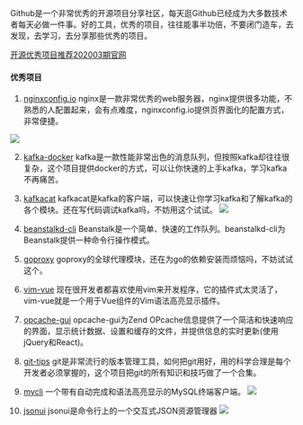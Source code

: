 Github是一个非常优秀的开源项目分享社区，每天逛Github已经成为大多数技术者每天必做一件事。好的工具，优秀的项目，往往能事半功倍，不要闭门造车，去发现，去学习，去分享那些优秀的项目。

[开源优秀项目推荐202003期官网](http://www.11meigui.com/2020/open-source-202003.html)

#### 优秀项目
1. [nginxconfig.io](https://github.com/digitalocean/nginxconfig.io "nginxconfig.io")
nginx是一款非常优秀的web服务器，nginx提供很多功能，不熟悉的人配置起来，会有点难度，nginxconfig.io提供页界面化的配置方式，非常便捷。

  ![](http://www.11meigui.com/wp-content/uploads/2020/03/nginxconfig-1024x820.png)

2. [kafka-docker](https://github.com/wurstmeister/kafka-docker "kafka-docker")
kafka是一款性能非常出色的消息队列，但按照kafka却往往很复杂，这个项目提供docker的方式，可以让你快速的上手kafka，学习kafka不再痛苦。

3. [kafkacat](https://github.com/edenhill/kafkacat "kafkacat")
kafkacat是kafka的客户端，可以快速让你学习kafka和了解kafka的各个模块。还在写代码调试kafka吗，不妨用这个试试。
 ![](http://www.11meigui.com/wp-content/uploads/2020/03/kafka-l-b-1024x514.png)

4. [beanstalkd-cli](https://github.com/schickling/beanstalkd-cli "beanstalkd-cli")
Beanstalk是一个简单、快速的工作队列。beanstalkd-cli为Beanstalk提供一种命令行操作模式。

5. [goproxy](https://github.com/goproxyio/goproxy "goproxy")
goproxy的全球代理模块，还在为go的依赖安装而烦恼吗，不妨试试这个。

6. [vim-vue](https://github.com/posva/vim-vue "vim-vue")
现在很开发者都喜欢使用vim来开发程序，它的插件式太灵活了，vim-vue就是一个用于Vue组件的Vim语法高亮显示插件。

7. [ opcache-gui](https://github.com/amnuts/opcache-gui " opcache-gui")
opcache-gui为Zend OPcache信息提供了一个简洁和快速响应的界面，显示统计数据、设置和缓存的文件，并提供信息的实时更新(使用jQuery和React)。

8. [ git-tips](https://github.com/521xueweihan/git-tips " git-tips")
git是非常流行的版本管理工具，如何把git用好，用的科学合理是每个开发者必须掌握的，这个项目把git的所有知识和技巧做了一个合集。

9. [mycli](https://github.com/dbcli/mycli "mycli")
一个带有自动完成和语法高亮显示的MySQL终端客户端。
![](http://www.11meigui.com/wp-content/uploads/2020/03/mycli-1024x744.png)

10. [jsonui](https://github.com/gulyasm/jsonui "jsonui")
jsonui是命令行上的一个交互式JSON资源管理器
![](http://www.11meigui.com/wp-content/uploads/2020/03/jsonui-1024x743.png)


